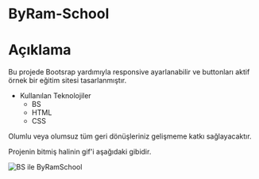 # ByRam-School
# Açıklama
Bu projede Bootsrap yardımıyla responsive ayarlanabilir ve buttonları aktif örnek bir eğitim sitesi tasarlanmıştır.

* Kullanılan Teknolojiler
  - BS
  - HTML
  - CSS

Olumlu veya olumsuz tüm geri dönüşleriniz gelişmeme katkı sağlayacaktır.

Projenin bitmiş halinin gif'i aşağıdaki gibidir.

  ![BS ile ByRamSchool](https://github.com/ByRamARSLAN/ByRam-School/assets/116209610/c3c2a9bc-251d-4479-862c-feb7b894d7f6)

